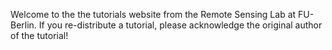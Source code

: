 Welcome to the the tutorials website from the Remote Sensing Lab at FU-Berlin.
If you re-distribute a tutorial, please acknowledge the original author of the tutorial!
